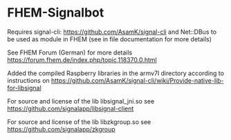 # FHEM-Signalbot

Requires signal-cli: https://github.com/AsamK/signal-cli
and Net::DBus to be used as module in FHEM (see in file documentation for more details)

See FHEM Forum (German) for more details
https://forum.fhem.de/index.php/topic,118370.0.html

Added the compiled Raspberry libraries in the armv7l directory according to instructions on
https://github.com/AsamK/signal-cli/wiki/Provide-native-lib-for-libsignal

For source and license of the lib libsignal_jni.so see
https://github.com/signalapp/libsignal-client

For source and license of the lib libzkgroup.so see
https://github.com/signalapp/zkgroup

